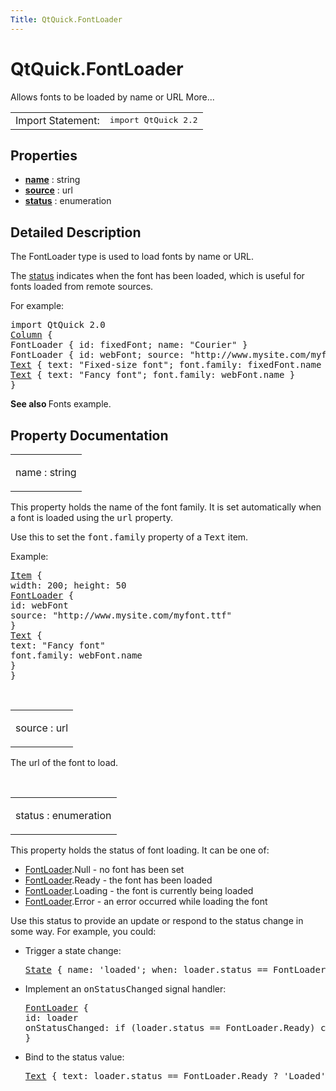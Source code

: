 ```yaml
---
Title: QtQuick.FontLoader
---
```


# QtQuick.FontLoader

<span class="subtitle"></span>
<!-- $$$FontLoader-brief -->
<p>Allows fonts to be loaded by name or URL More...</p>
<!-- @@@FontLoader -->
<table class="alignedsummary">
<tr><td class="memItemLeft rightAlign topAlign"> Import Statement:</td><td class="memItemRight bottomAlign"> </b><tt>import QtQuick 2.2</tt></td></tr></table><ul>
</ul>
<h2>Properties</h2>
<ul>
<li class="fn"><b><b><a href="#name-prop">name</a></b></b> : string</li>
<li class="fn"><b><b><a href="#source-prop">source</a></b></b> : url</li>
<li class="fn"><b><b><a href="#status-prop">status</a></b></b> : enumeration</li>
</ul>
<!-- $$$FontLoader-description -->
<h2>Detailed Description</h2>
<p>The FontLoader type is used to load fonts by name or URL.</p>
<p>The <a href="#status-prop">status</a> indicates when the font has been loaded, which is useful for fonts loaded from remote sources.</p>
<p>For example:</p>
<pre class="qml">import QtQuick 2.0
<span class="type"><a href="QtQuick.Column.md">Column</a></span> {
<span class="type">FontLoader</span> { <span class="name">id</span>: <span class="name">fixedFont</span>; <span class="name">name</span>: <span class="string">&quot;Courier&quot;</span> }
<span class="type">FontLoader</span> { <span class="name">id</span>: <span class="name">webFont</span>; <span class="name">source</span>: <span class="string">&quot;http://www.mysite.com/myfont.ttf&quot;</span> }
<span class="type"><a href="QtQuick.Text.md">Text</a></span> { <span class="name">text</span>: <span class="string">&quot;Fixed-size font&quot;</span>; <span class="name">font</span>.family: <span class="name">fixedFont</span>.<span class="name">name</span> }
<span class="type"><a href="QtQuick.Text.md">Text</a></span> { <span class="name">text</span>: <span class="string">&quot;Fancy font&quot;</span>; <span class="name">font</span>.family: <span class="name">webFont</span>.<span class="name">name</span> }
}</pre>
<p><b>See also </b>Fonts example.</p>
<!-- @@@FontLoader -->
<h2>Property Documentation</h2>
<!-- $$$name -->
<table class="qmlname"><tr valign="top"><td class="tblQmlPropNode"><p><span class="name">name</span> : <span class="type">string</span></p></td></tr></table><p>This property holds the name of the font family. It is set automatically when a font is loaded using the <tt>url</tt> property.</p>
<p>Use this to set the <tt>font.family</tt> property of a <tt>Text</tt> item.</p>
<p>Example:</p>
<pre class="qml"><span class="type"><a href="QtQuick.Item.md">Item</a></span> {
<span class="name">width</span>: <span class="number">200</span>; <span class="name">height</span>: <span class="number">50</span>
<span class="type"><a href="index.html">FontLoader</a></span> {
<span class="name">id</span>: <span class="name">webFont</span>
<span class="name">source</span>: <span class="string">&quot;http://www.mysite.com/myfont.ttf&quot;</span>
}
<span class="type"><a href="QtQuick.Text.md">Text</a></span> {
<span class="name">text</span>: <span class="string">&quot;Fancy font&quot;</span>
<span class="name">font</span>.family: <span class="name">webFont</span>.<span class="name">name</span>
}
}</pre>
<!-- @@@name -->
<br/>
<!-- $$$source -->
<table class="qmlname"><tr valign="top"><td class="tblQmlPropNode"><p><span class="name">source</span> : <span class="type">url</span></p></td></tr></table><p>The url of the font to load.</p>
<!-- @@@source -->
<br/>
<!-- $$$status -->
<table class="qmlname"><tr valign="top"><td class="tblQmlPropNode"><p><span class="name">status</span> : <span class="type">enumeration</span></p></td></tr></table><p>This property holds the status of font loading. It can be one of:</p>
<ul>
<li><a href="index.html">FontLoader</a>.Null - no font has been set</li>
<li><a href="index.html">FontLoader</a>.Ready - the font has been loaded</li>
<li><a href="index.html">FontLoader</a>.Loading - the font is currently being loaded</li>
<li><a href="index.html">FontLoader</a>.Error - an error occurred while loading the font</li>
</ul>
<p>Use this status to provide an update or respond to the status change in some way. For example, you could:</p>
<ul>
<li>Trigger a state change:<pre class="qml"><span class="type"><a href="QtQuick.State.md">State</a></span> { <span class="name">name</span>: <span class="string">'loaded'</span>; <span class="name">when</span>: <span class="name">loader</span>.<span class="name">status</span> <span class="operator">==</span> <span class="name">FontLoader</span>.<span class="name">Ready</span> }</pre>
</li>
<li>Implement an <tt>onStatusChanged</tt> signal handler:<pre class="qml"><span class="type"><a href="index.html">FontLoader</a></span> {
<span class="name">id</span>: <span class="name">loader</span>
<span class="name">onStatusChanged</span>: <span class="keyword">if</span> (<span class="name">loader</span>.<span class="name">status</span> <span class="operator">==</span> <span class="name">FontLoader</span>.<span class="name">Ready</span>) <span class="name">console</span>.<span class="name">log</span>(<span class="string">'Loaded'</span>)
}</pre>
</li>
<li>Bind to the status value:<pre class="qml"><span class="type"><a href="QtQuick.Text.md">Text</a></span> { <span class="name">text</span>: <span class="name">loader</span>.<span class="name">status</span> <span class="operator">==</span> <span class="name">FontLoader</span>.<span class="name">Ready</span> ? <span class="string">'Loaded'</span> : <span class="string">'Not loaded'</span> }</pre>
</li>
</ul>
<!-- @@@status -->
<br/>
